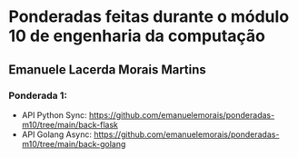 # Ponderadas feitas durante o módulo 10 de engenharia da computação
## Emanuele Lacerda Morais Martins

### Ponderada 1:
- API Python Sync: https://github.com/emanuelemorais/ponderadas-m10/tree/main/back-flask
- API Golang Async: https://github.com/emanuelemorais/ponderadas-m10/tree/main/back-golang
